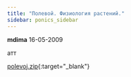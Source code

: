```yaml
---
title: "Полевой. Физиология растений."
sidebar: ponics_sidebar
---
```


**mdima** 16-05-2009

атт

[polevoj.zip](https://t.me/ponics_ru_files/1235){:target="_blank"}

